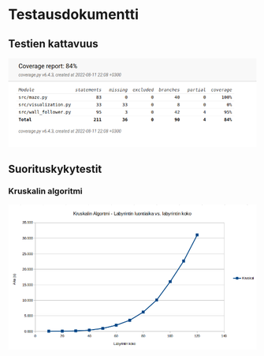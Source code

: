 # Testausdokumentti

## Testien kattavuus

![](./pictures/coverage_report2.png)


## Suorituskykytestit

### Kruskalin algoritmi

![](./pictures/kruskal_aika.png)
